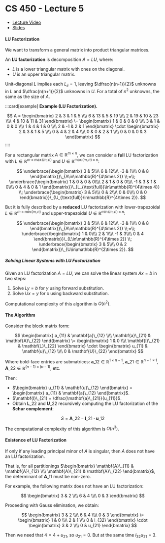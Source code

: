 # CS 450 - Lecture 5

* [Lecture Video](https://mediaspace.illinois.edu/media/t/1_tw0jek7s/330048022)
* [Slides](https://relate.cs.illinois.edu/course/cs450-s24/f/lectures/02-lecture.pdf)

#### LU Factorization

We want to transform a general matrix into product triangular matrices.

An **LU factorization** is decomposition $A = LU$, where:

- $L$ is a lower triangular matrix with ones on the diagonal.
- $U$ is an upper triangular matrix.

Unit-diagonal $L$ implies each $L_{ii} = 1$, leaving $\dfrac{n(n-1)}{2}$ 
unknowns in $L$ and $\dfrac{n(n+1)}{2}$ unknowns in $U$. For a total of $n^2$ unknowns, the same as the size of $A$.

:::card[example]
**Example (LU Factorization).**

$$
A =
\begin{bmatrix}
2 & 3 & 1 & 5 \\\\
6 & 13 & 5 & 19 \\\\
2 & 19 & 10 & 23 \\\\
4 & 10 & 11 & 31
\end{bmatrix}
\=
\begin{bmatrix}
1 & 0 & 0 & 0 \\\\
3 & 1 & 0 & 0 \\\\
1 & 4 & 1 & 0 \\\\
2 & -1 & 2 & 1
\end{bmatrix}
\cdot
\begin{bmatrix}
2 & 3 & 1 & 5 \\\\
0 & 4 & 2 & 4 \\\\
0 & 0 & 2 & 1 \\\\
0 & 0 & 0 & 3
\end{bmatrix}
$$
::::

For a rectangular matrix $A \in \mathbb{R}^{m \times n}$, we can consider a
**full** LU factorization with $L \in \mathbb{R}^{m \times \max(m, n)}$ and
$U \in \mathbb{R}^{\max(m, n) \times n}$:

$$
\underbrace{\begin{bmatrix}
 3 & 5\\\\
 6 & 12\\\\
-3 & 1\\\\
 0 & 8
\end{bmatrix}}\_{A\in\mathbb{R}^{4\times 2}}
\\;=\\;
\underbrace{\begin{bmatrix}
 1 & 0 & 0 & 0\\\\
 2 & 1 & 0 & 0\\\\
-1 & 3 & 1 & 0\\\\
 0 & 4 & 0 & 1
\end{bmatrix}}\_{L_{\text{full}}\in\mathbb{R}^{4\times 4}}
\\;
\underbrace{\begin{bmatrix}
 3 & 5\\\\
 0 & 2\\\\
 0 & 0\\\\
 0 & 0
\end{bmatrix}}\_{U_{\text{full}}\in\mathbb{R}^{4\times 2}}.
$$

But it is fully described by a **reduced** LU factorization with lower-trapezoidal $L \in \mathbb{R}^{m \times \min(m, n)}$ and 
upper-trapezoidal $U \in \mathbb{R}^{\min(m, n) \times n}$:

$$
\underbrace{\begin{bmatrix}
 3 & 5\\\\
 6 & 12\\\\
-3 & 1\\\\
 0 & 8
\end{bmatrix}}\_{A\in\mathbb{R}^{4\times 2}}
\\;=\\;
\underbrace{\begin{bmatrix}
 1 & 0\\\\
 2 & 1\\\\
-1 & 3\\\\
 0 & 4
\end{bmatrix}}\_{L\in\mathbb{R}^{4\times 2}}
\\;
\underbrace{\begin{bmatrix}
 3 & 5\\\\
 0 & 2
\end{bmatrix}}\_{U\in\mathbb{R}^{2\times 2}}.
$$

##### Solving Linear Systems with LU Factorization
Given an LU factorization $A = LU$, we can solve the linear system $Ax = b$ in two steps:

1. Solve $Ly = b$ for $y$ using forward substitution.
2. Solve $Ux = y$ for $x$ using backward substitution.

Computational complexity of this algorithm is $O(n^2)$.

#### The Algorithm

Consider the block matrix form:

$$
\begin{bmatrix}
 a_{11} & \mathbf{a}\_{12} \\\\
    \mathbf{a}\_{21} & \mathbf{A}\_{22}
\end{bmatrix}
\=
\begin{bmatrix}
    1 & 0 \\\\
    \mathbf{l}\_{21} & \mathbf{L}\_{22}
\end{bmatrix}
\cdot
\begin{bmatrix}
 u_{11} & \mathbf{u}\_{12} \\\\
    0 & \mathbf{U}\_{22}
\end{bmatrix}
$$

Where bold-face entries are submatrices: $\mathbf{a}\_{12} \in \mathbb{R}^{1 \times n-1}$, $\mathbf{a}\_{21} \in \mathbb{R}^{n-1 \times 1}$, $\mathbf{A}\_{22} \in \mathbb{R}^{(n-1) \times (n-1)}$, etc.

Then:

- $\begin{bmatrix} u_{11} & \mathbf{u}\_{12} \end{bmatrix} = \begin{bmatrix} a_{11} & \mathbf{a}\_{12} \end{bmatrix}$.
- $\mathbf{l}\_{21} = \dfrac{\mathbf{a}\_{21}}{u_{11}}$.
- Obtain $\mathbf{L}\_{22}$ and $\mathbf{U}\_{22}$ recursively computing the LU factorization of the **Schur complement**:

$$
S = \mathbf{A}\_{22} - \mathbf{l}\_{21} \cdot \mathbf{u}\_{12}
$$

The computational complexity of this algorithm is $O(n^3)$.

#### Existence of LU Factorization

If only if any leading principal minor of $A$ is singular, then $A$ does not have an LU factorization.

That is, for all partitionings $\begin{bmatrix} \mathbf{A}\_{11} & \mathbf{A}\_{12} \\\\ \mathbf{A}\_{21} & \mathbf{A}\_{22} \end{bmatrix}$, the determinant of $\mathbf{A}\_{11}$ must be non-zero.

For example, the following matrix does not have an LU factorization:

$$
\begin{bmatrix}
3 & 2 \\\\
6 & 4 \\\\
0 & 3
\end{bmatrix}
$$

Proceeding with Gauss elimination, we obtain:

$$
\begin{bmatrix}
3 & 2 \\\\
6 & 4 \\\\
0 & 3
\end{bmatrix}
\=
\begin{bmatrix}
1 & 0 \\\\
2 & 1 \\\\
0 & l_{32}
\end{bmatrix}
\cdot
\begin{bmatrix}
3 & 2 \\\\
0 & u_{21}
\end{bmatrix}
$$

Then we need that $4 = 4 + u_{21}$, so $u_{21} = 0$. But at the
same time $l_{32} u_{21} = 3$.
